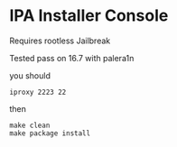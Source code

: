 IPA Installer Console
=============
Requires rootless Jailbreak

Tested pass on 16.7 with palera1n


you should 
```shell
iproxy 2223 22
```

then

```shell
make clean
make package install
```